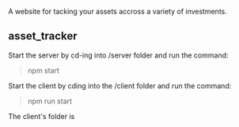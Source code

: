 A website for tacking your assets accross a variety of investments.
## asset_tracker
Start the server by cd-ing into /server folder and run the command:
> npm start

Start the client by cding into the /client folder and run the command:
> npm run start

The client's folder is 
